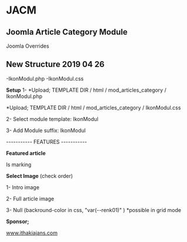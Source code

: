 # JACM
## Joomla Article Category Module

Joomla Overrides

## New Structure 2019 04 26 ##

-IkonModul.php
-IkonModul.css

**Setup**
1-
*Upload; TEMPLATE DIR / html / mod_articles_category / IkonModul.php

*Upload; TEMPLATE DIR / html / mod_articles_category / IkonModul.css

2- Select module template: IkonModul

3- Add Module suffix: IkonModul


----------- FEATURES -----------

**Featured article**

Is marking

**Select Image** (check order)

1- Intro image

2- Full article image

3- Null (backround-color in css, "var(--renk01)" )  *possible in grid mode


**Sponsor;**

www.ithakiajans.com
